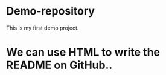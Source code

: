 # Demo-repository
This is my first demo project. 
<br>
<h1>We can use HTML to write the README on GitHub..</h1>

